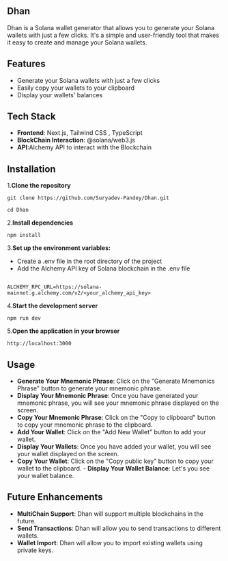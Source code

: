 ## Dhan

Dhan is a Solana wallet generator that allows you to generate your Solana wallets with just a few clicks. It's a simple and user-friendly tool that makes it easy to create and manage your Solana wallets.

## Features

- Generate your Solana wallets with just a few clicks
- Easily copy your wallets to your clipboard
- Display your wallets' balances

## Tech Stack

- **Frontend**: Next.js, Tailwind CSS , TypeScript
- **BlockChain Interaction**: @solana/web3.js
- **API**:Alchemy API to interact with the Blockchain

## Installation

1.**Clone the repository**

```
git clone https://github.com/Suryadev-Pandey/Dhan.git
```

```
cd Dhan
```

2.**Install dependencies**

```
npm install
```

3.**Set up the environment variables:**

- Create a .env file in the root directory of the project
- Add the Alchemy API key of Solana blockchain in the .env file

```

ALCHEMY_RPC_URL=https://solana-mainnet.g.alchemy.com/v2/<your_alchemy_api_key>
```

4.**Start the development server**

```
npm run dev
```

5.**Open the application in your browser**

```
http://localhost:3000
```

## Usage

- **Generate Your Mnemonic Phrase**: Click on the "Generate Mnemonics Phrase" button to generate your mnemonic phrase.
- **Display Your Mnemonic Phrase**: Once you have generated your mnemonic phrase, you will see your mnemonic phrase displayed on the screen.
- **Copy Your Mnemonic Phrase**: Click on the "Copy to clipboard" button to copy your mnemonic phrase to the clipboard.
- **Add Your Wallet**: Click on the "Add New Wallet" button to add your wallet.
- **Display Your Wallets**: Once you have added your wallet, you will see your wallet displayed on the screen.
- **Copy Your Wallet**: Click on the "Copy public key" button to copy your wallet to the clipboard. - **Display Your Wallet Balance**: Let's you see your wallet balance.

## Future Enhancements

- **MultiChain Support**: Dhan will support multiple blockchains in the future.
- **Send Transactions**: Dhan will allow you to send transactions to different wallets.
- **Wallet Import**: Dhan will allow you to import existing wallets using private keys.
